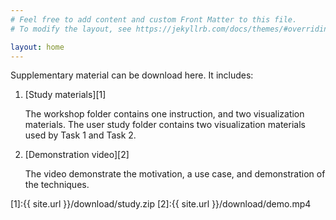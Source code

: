 ```yaml
---
# Feel free to add content and custom Front Matter to this file.
# To modify the layout, see https://jekyllrb.com/docs/themes/#overriding-theme-defaults

layout: home
---
```

Supplementary material can be download here. It includes:
1. [Study materials][1]

   The workshop folder contains one instruction, and two visualization materials.
   The user study folder contains two visualization materials used by Task 1 and Task 2.
2. [Demonstration video][2]

   The video demonstrate the motivation, a use case, and demonstration of the techniques.

[1]:{{ site.url }}/download/study.zip
[2]:{{ site.url }}/download/demo.mp4